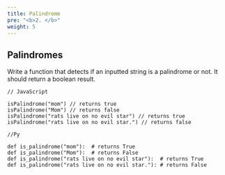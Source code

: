 ```yaml
---
title: Palindrome
pre: "<b>2. </b>"
weight: 5
---
```


## Palindromes

Write a function that detects if an inputted string is a palindrome or not. It should return a boolean result.

```
// JavaScript

isPalindrome("mom") // returns true
isPalindrome("Mom") // returns false
isPalindrome("rats live on no evil star") // returns true
isPalindrome("rats live on no evil star.") // returns false
```

```
//Py

def is_palindrome("mom"):  # returns True
def is_palindrome("Mom"):  # returns False
def is_palindrome("rats live on no evil star"):  # returns True
def is_palindrome("rats live on no evil star."): # returns False
```